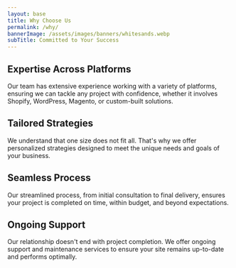 ```yaml
---
layout: base
title: Why Choose Us
permalink: /why/
bannerImage: /assets/images/banners/whitesands.webp
subTitle: Committed to Your Success
---
```


## Expertise Across Platforms
Our team has extensive experience working with a variety of platforms, ensuring we can tackle any project with confidence, whether it involves Shopify, WordPress, Magento, or custom-built solutions.

## Tailored Strategies
We understand that one size does not fit all. That's why we offer personalized strategies designed to meet the unique needs and goals of your business.

## Seamless Process
Our streamlined process, from initial consultation to final delivery, ensures your project is completed on time, within budget, and beyond expectations.

## Ongoing Support
Our relationship doesn't end with project completion. We offer ongoing support and maintenance services to ensure your site remains up-to-date and performs optimally.

